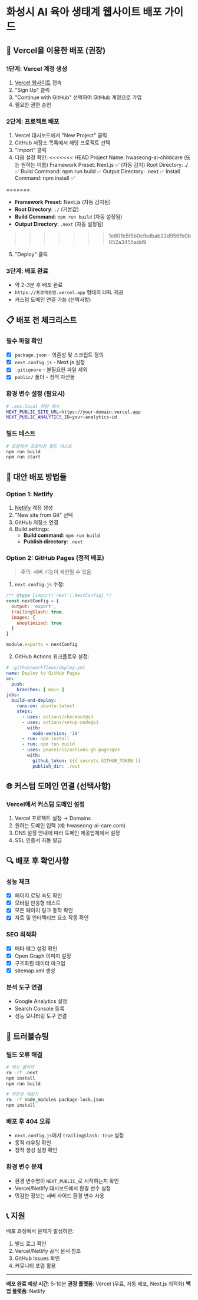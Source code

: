 # 화성시 AI 육아 생태계 웹사이트 배포 가이드

## 🚀 Vercel을 이용한 배포 (권장)

### 1단계: Vercel 계정 생성
1. [Vercel 웹사이트](https://vercel.com) 접속
2. "Sign Up" 클릭
3. "Continue with GitHub" 선택하여 GitHub 계정으로 가입
4. 필요한 권한 승인

### 2단계: 프로젝트 배포
1. Vercel 대시보드에서 "New Project" 클릭
2. GitHub 저장소 목록에서 해당 프로젝트 선택
3. "Import" 클릭
4. 다음 설정 확인:
<<<<<<< HEAD
 Project Name: hwaseong-ai-childcare (또는 원하는 이름)
 Framework Preset: Next.js ✅ (자동 감지)
 Root Directory: ./ ✅
 Build Command: npm run build ✅
 Output Directory: .next ✅
 Install Command: npm install ✅

=======
   - **Framework Preset**: Next.js (자동 감지됨)
   - **Root Directory**: `./` (기본값)
   - **Build Command**: `npm run build` (자동 설정됨)
   - **Output Directory**: `.next` (자동 설정됨)
>>>>>>> 1e601b5f5b0cfbdbab22d956fb0b052a3455add9
5. "Deploy" 클릭

### 3단계: 배포 완료
- 약 2-3분 후 배포 완료
- `https://프로젝트명.vercel.app` 형태의 URL 제공
- 커스텀 도메인 연결 가능 (선택사항)

## 📋 배포 전 체크리스트

### 필수 파일 확인
- [x] `package.json` - 의존성 및 스크립트 정의
- [x] `next.config.js` - Next.js 설정
- [x] `.gitignore` - 불필요한 파일 제외
- [x] `public/` 폴더 - 정적 자산들

### 환경 변수 설정 (필요시)
```bash
# .env.local 파일 예시
NEXT_PUBLIC_SITE_URL=https://your-domain.vercel.app
NEXT_PUBLIC_ANALYTICS_ID=your-analytics-id
```

### 빌드 테스트
```bash
# 로컬에서 프로덕션 빌드 테스트
npm run build
npm run start
```

## 🔧 대안 배포 방법들

### Option 1: Netlify
1. [Netlify](https://netlify.com) 계정 생성
2. "New site from Git" 선택
3. GitHub 저장소 연결
4. Build settings:
   - **Build command**: `npm run build`
   - **Publish directory**: `.next`

### Option 2: GitHub Pages (정적 배포)
> 주의: 서버 기능이 제한될 수 있음

1. `next.config.js` 수정:
```javascript
/** @type {import('next').NextConfig} */
const nextConfig = {
  output: 'export',
  trailingSlash: true,
  images: {
    unoptimized: true
  }
}

module.exports = nextConfig
```

2. GitHub Actions 워크플로우 설정:
```yaml
# .github/workflows/deploy.yml
name: Deploy to GitHub Pages
on:
  push:
    branches: [ main ]
jobs:
  build-and-deploy:
    runs-on: ubuntu-latest
    steps:
      - uses: actions/checkout@v3
      - uses: actions/setup-node@v3
        with:
          node-version: '18'
      - run: npm install
      - run: npm run build
      - uses: peaceiris/actions-gh-pages@v3
        with:
          github_token: ${{ secrets.GITHUB_TOKEN }}
          publish_dir: ./out
```

## 🌐 커스텀 도메인 연결 (선택사항)

### Vercel에서 커스텀 도메인 설정
1. Vercel 프로젝트 설정 → Domains
2. 원하는 도메인 입력 (예: hwaseong-ai-care.com)
3. DNS 설정 안내에 따라 도메인 제공업체에서 설정
4. SSL 인증서 자동 발급

## 🔍 배포 후 확인사항

### 성능 체크
- [x] 페이지 로딩 속도 확인
- [x] 모바일 반응형 테스트
- [x] 모든 페이지 링크 동작 확인
- [x] 차트 및 인터랙티브 요소 작동 확인

### SEO 최적화
- [x] 메타 태그 설정 확인
- [x] Open Graph 이미지 설정
- [x] 구조화된 데이터 마크업
- [x] sitemap.xml 생성

### 분석 도구 연결
- Google Analytics 설정
- Search Console 등록
- 성능 모니터링 도구 연결

## 🚨 트러블슈팅

### 빌드 오류 해결
```bash
# 캐시 클리어
rm -rf .next
npm install
npm run build

# 의존성 재설치
rm -rf node_modules package-lock.json
npm install
```

### 배포 후 404 오류
- `next.config.js`에서 `trailingSlash: true` 설정
- 동적 라우팅 확인
- 정적 생성 설정 확인

### 환경 변수 문제
- 환경 변수명이 `NEXT_PUBLIC_`로 시작하는지 확인
- Vercel/Netlify 대시보드에서 환경 변수 설정
- 민감한 정보는 서버 사이드 환경 변수 사용

## 📞 지원

배포 과정에서 문제가 발생하면:
1. 빌드 로그 확인
2. Vercel/Netlify 공식 문서 참조
3. GitHub Issues 확인
4. 커뮤니티 포럼 활용

---

**배포 완료 예상 시간**: 5-10분
**권장 플랫폼**: Vercel (무료, 자동 배포, Next.js 최적화)
**백업 플랫폼**: Netlify

